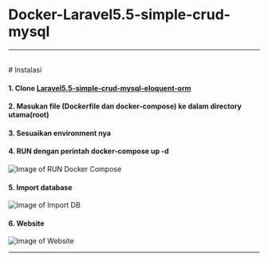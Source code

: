 # Docker-Laravel5.5-simple-crud-mysql
___

<br>
# Instalasi

#### 1. Clone <a href="https://github.com/kamilanindita/PHP-Laravel5.5-simple-crud-mysql-eloquent-orm">Laravel5.5-simple-crud-mysql-eloquent-orm</a>

#### 2. Masukan file (Dockerfile dan docker-compose) ke dalam directory utama(root) 

#### 3. Sesuaikan environment nya

#### 4. RUN dengan perintah docker-compose up -d
![Image of RUN Docker Compose](https://drive.google.com/uc?export=view&id=1RBEamxwfkNpz3zbjdAYduCCX8KG8TGEo)

#### 5. Import database
![Image of Import DB](https://drive.google.com/uc?export=view&id=1lyqlrO2IVIAYAjjuASVqWPio7FNA2osK)

#### 6. Website
![Image of Website](https://drive.google.com/uc?export=view&id=1pY-Lkx5oZfNaIgNqWq_k6ufHIQqaxiJt)

___

